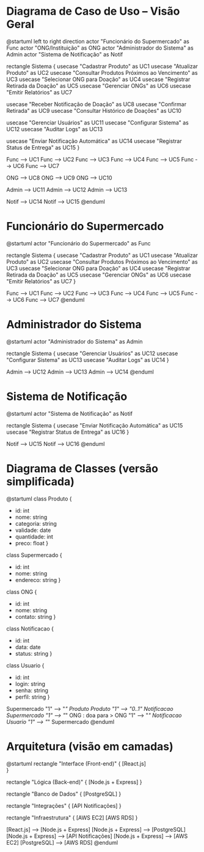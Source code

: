 # Diagrama de Caso de Uso – Visão Geral

@startuml
left to right direction
actor "Funcionário do Supermercado" as Func
actor "ONG/Instituição" as ONG
actor "Administrador do Sistema" as Admin
actor "Sistema de Notificação" as Notif

rectangle Sistema {
  usecase "Cadastrar Produto" as UC1
  usecase "Atualizar Produto" as UC2
  usecase "Consultar Produtos Próximos ao Vencimento" as UC3
  usecase "Selecionar ONG para Doação" as UC4
  usecase "Registrar Retirada da Doação" as UC5
  usecase "Gerenciar ONGs" as UC6
  usecase "Emitir Relatórios" as UC7

  usecase "Receber Notificação de Doação" as UC8
  usecase "Confirmar Retirada" as UC9
  usecase "Consultar Histórico de Doações" as UC10

  usecase "Gerenciar Usuários" as UC11
  usecase "Configurar Sistema" as UC12
  usecase "Auditar Logs" as UC13

  usecase "Enviar Notificação Automática" as UC14
  usecase "Registrar Status de Entrega" as UC15
}

Func --> UC1
Func --> UC2
Func --> UC3
Func --> UC4
Func --> UC5
Func --> UC6
Func --> UC7

ONG --> UC8
ONG --> UC9
ONG --> UC10

Admin --> UC11
Admin --> UC12
Admin --> UC13

Notif --> UC14
Notif --> UC15
@enduml


# Funcionário do Supermercado

@startuml
actor "Funcionário do Supermercado" as Func

rectangle Sistema {
  usecase "Cadastrar Produto" as UC1
  usecase "Atualizar Produto" as UC2
  usecase "Consultar Produtos Próximos ao Vencimento" as UC3
  usecase "Selecionar ONG para Doação" as UC4
  usecase "Registrar Retirada da Doação" as UC5
  usecase "Gerenciar ONGs" as UC6
  usecase "Emitir Relatórios" as UC7
}

Func --> UC1
Func --> UC2
Func --> UC3
Func --> UC4
Func --> UC5
Func --> UC6
Func --> UC7
@enduml


# Administrador do Sistema

@startuml
actor "Administrador do Sistema" as Admin

rectangle Sistema {
  usecase "Gerenciar Usuários" as UC12
  usecase "Configurar Sistema" as UC13
  usecase "Auditar Logs" as UC14
}

Admin --> UC12
Admin --> UC13
Admin --> UC14
@enduml


# Sistema de Notificação

@startuml
actor "Sistema de Notificação" as Notif

rectangle Sistema {
  usecase "Enviar Notificação Automática" as UC15
  usecase "Registrar Status de Entrega" as UC16
}

Notif --> UC15
Notif --> UC16
@enduml


# Diagrama de Classes (versão simplificada)

@startuml
class Produto {
  - id: int
  - nome: string
  - categoria: string
  - validade: date
  - quantidade: int
  - preco: float
}

class Supermercado {
  - id: int
  - nome: string
  - endereco: string
}

class ONG {
  - id: int
  - nome: string
  - contato: string
}

class Notificacao {
  - id: int
  - data: date
  - status: string
}

class Usuario {
  - id: int
  - login: string
  - senha: string
  - perfil: string
}

Supermercado "1" --> "*" Produto
Produto "1" --> "0..1" Notificacao
Supermercado "1" --> "*" ONG : doa para >
ONG "1" --> "*" Notificacao
Usuario "1" --> "*" Supermercado
@enduml

# Arquitetura (visão em camadas)

@startuml
rectangle "Interface (Front-end)" {
  [React.js]  
}

rectangle "Lógica (Back-end)" {
  [Node.js + Express]
}

rectangle "Banco de Dados" {
  [PostgreSQL]
}

rectangle "Integrações" {
  [API Notificações]
}

rectangle "Infraestrutura" {
  [AWS EC2] 
  [AWS RDS]
}

[React.js] --> [Node.js + Express]
[Node.js + Express] --> [PostgreSQL]
[Node.js + Express] --> [API Notificações]
[Node.js + Express] --> [AWS EC2]
[PostgreSQL] --> [AWS RDS]
@enduml

